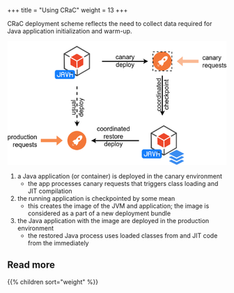 +++
title = "Using CRaC"
weight = 13
+++

<!--
CRaC allows to start Java applications that are already initialized and warmed-up.
Deployment scheme reflects the need to collect the required data.
-->

CRaC deployment scheme reflects the need to collect data required for Java application initialization and warm-up.

![Operation Flow](/images/flow/flow.png)

1. a Java application (or container) is deployed in the canary environment
    * the app processes canary requests that triggers class loading and JIT compilation
2. the running application is checkpointed by some mean
    * this creates the image of the JVM and application; the image is considered as a part of a new deployment bundle
3. the Java application with the image are deployed in the production environment
    * the restored Java process uses loaded classes from and JIT code from the immediately

## Read more

{{% children sort="weight" %}}